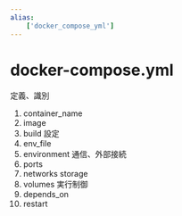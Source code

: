 ```yaml
---
alias:
    ['docker_compose_yml']
---
```

# docker-compose.yml
定義、識別
1. container_name
2. image
3. build
設定
4. env_file
5. environment
通信、外部接続
6. ports
7. networks
storage
8. volumes
実行制御
9. depends_on
10. restart